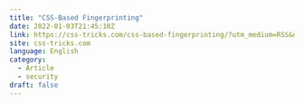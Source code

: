 ```yaml
---
title: "CSS-Based Fingerprinting"
date: 2022-01-03T21:45:10Z
link: https://css-tricks.com/css-based-fingerprinting/?utm_medium=RSS&utm_source=news.12bit.vn
site: css-tricks.com
language: English
category:
  - Article
  - security
draft: false
---
```

